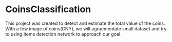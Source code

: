 # CoinsClassification
This project was created to detect and estimate the total value of the coins. With a few image of coins(CNY), we will agruementate small dataset and try to using items detection network to approach our goal. 
